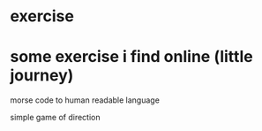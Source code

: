 # exercise
# some exercise i find online (little journey)
morse code to human readable language

simple game of direction
